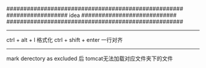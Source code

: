 ####################################################
################## idea ############################
####################################################

----------------------------------------------------
ctrl + alt + l 格式化
ctrl + shift + enter 一行对齐



---------------------------------------------------
mark derectory as excluded 后 tomcat无法加载对应文件夹下的文件